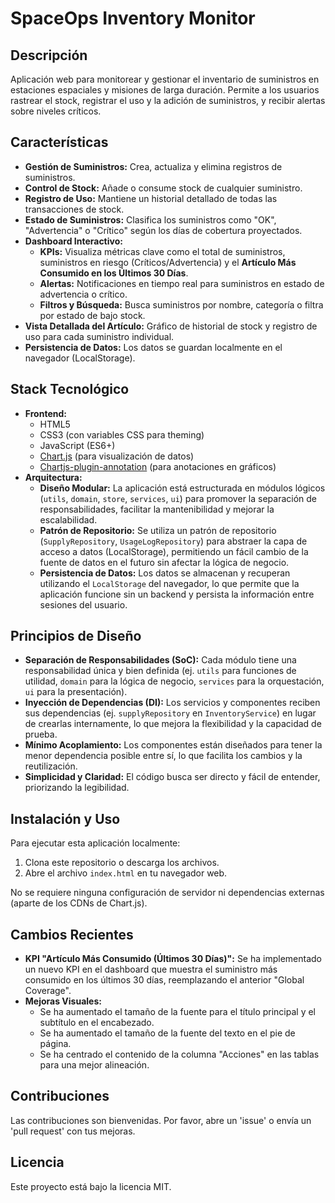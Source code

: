 # SpaceOps Inventory Monitor

## Descripción
Aplicación web para monitorear y gestionar el inventario de suministros en estaciones espaciales y misiones de larga duración. Permite a los usuarios rastrear el stock, registrar el uso y la adición de suministros, y recibir alertas sobre niveles críticos.

## Características

*   **Gestión de Suministros:** Crea, actualiza y elimina registros de suministros.
*   **Control de Stock:** Añade o consume stock de cualquier suministro.
*   **Registro de Uso:** Mantiene un historial detallado de todas las transacciones de stock.
*   **Estado de Suministros:** Clasifica los suministros como "OK", "Advertencia" o "Crítico" según los días de cobertura proyectados.
*   **Dashboard Interactivo:**
    *   **KPIs:** Visualiza métricas clave como el total de suministros, suministros en riesgo (Críticos/Advertencia) y el **Artículo Más Consumido en los Últimos 30 Días**.
    *   **Alertas:** Notificaciones en tiempo real para suministros en estado de advertencia o crítico.
    *   **Filtros y Búsqueda:** Busca suministros por nombre, categoría o filtra por estado de bajo stock.
*   **Vista Detallada del Artículo:** Gráfico de historial de stock y registro de uso para cada suministro individual.
*   **Persistencia de Datos:** Los datos se guardan localmente en el navegador (LocalStorage).

## Stack Tecnológico

*   **Frontend:**
    *   HTML5
    *   CSS3 (con variables CSS para theming)
    *   JavaScript (ES6+)
    *   [Chart.js](https://www.chartjs.org/) (para visualización de datos)
    *   [Chartjs-plugin-annotation](https://www.chartjs.org/chartjs-plugin-annotation/latest/) (para anotaciones en gráficos)
*   **Arquitectura:**
    *   **Diseño Modular:** La aplicación está estructurada en módulos lógicos (`utils`, `domain`, `store`, `services`, `ui`) para promover la separación de responsabilidades, facilitar la mantenibilidad y mejorar la escalabilidad.
    *   **Patrón de Repositorio:** Se utiliza un patrón de repositorio (`SupplyRepository`, `UsageLogRepository`) para abstraer la capa de acceso a datos (LocalStorage), permitiendo un fácil cambio de la fuente de datos en el futuro sin afectar la lógica de negocio.
    *   **Persistencia de Datos:** Los datos se almacenan y recuperan utilizando el `LocalStorage` del navegador, lo que permite que la aplicación funcione sin un backend y persista la información entre sesiones del usuario.

## Principios de Diseño

*   **Separación de Responsabilidades (SoC):** Cada módulo tiene una responsabilidad única y bien definida (ej. `utils` para funciones de utilidad, `domain` para la lógica de negocio, `services` para la orquestación, `ui` para la presentación).
*   **Inyección de Dependencias (DI):** Los servicios y componentes reciben sus dependencias (ej. `supplyRepository` en `InventoryService`) en lugar de crearlas internamente, lo que mejora la flexibilidad y la capacidad de prueba.
*   **Mínimo Acoplamiento:** Los componentes están diseñados para tener la menor dependencia posible entre sí, lo que facilita los cambios y la reutilización.
*   **Simplicidad y Claridad:** El código busca ser directo y fácil de entender, priorizando la legibilidad.

## Instalación y Uso

Para ejecutar esta aplicación localmente:

1.  Clona este repositorio o descarga los archivos.
2.  Abre el archivo `index.html` en tu navegador web.

No se requiere ninguna configuración de servidor ni dependencias externas (aparte de los CDNs de Chart.js).

## Cambios Recientes

*   **KPI "Artículo Más Consumido (Últimos 30 Días)":** Se ha implementado un nuevo KPI en el dashboard que muestra el suministro más consumido en los últimos 30 días, reemplazando el anterior "Global Coverage".
*   **Mejoras Visuales:**
    *   Se ha aumentado el tamaño de la fuente para el título principal y el subtítulo en el encabezado.
    *   Se ha aumentado el tamaño de la fuente del texto en el pie de página.
    *   Se ha centrado el contenido de la columna "Acciones" en las tablas para una mejor alineación.

## Contribuciones
Las contribuciones son bienvenidas. Por favor, abre un 'issue' o envía un 'pull request' con tus mejoras.

## Licencia
Este proyecto está bajo la licencia MIT.